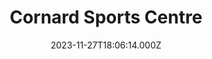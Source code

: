 ---
date: 2023-11-27T18:06:14.000Z
title: Cornard Sports Centre
latitude: 52.02508166585
longitude: 0.7497170230541186
category: checkin
---